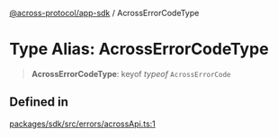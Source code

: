 [@across-protocol/app-sdk](../README.md) / AcrossErrorCodeType

# Type Alias: AcrossErrorCodeType

> **AcrossErrorCodeType**: keyof _typeof_ `AcrossErrorCode`

## Defined in

[packages/sdk/src/errors/acrossApi.ts:1](https://github.com/across-protocol/toolkit/blob/fa61c35c7597804e093096de254dbc326f096003/packages/sdk/src/errors/acrossApi.ts#L1)
